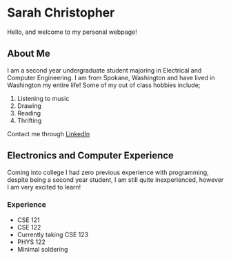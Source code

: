 # Sarah Christopher
Hello, and welcome to my personal webpage!

## About Me
I am a second year undergraduate student majoring in Electrical and Computer Engineering. I am from Spokane, Washington and have lived in Washington my entire life!
Some of my out of class hobbies include; 
1. Listening to music 
2. Drawing
3. Reading
4. Thrifting

Contact me through [LinkedIn](https://www.linkedin.com/in/sarah-christopher-4b6443256?lipi=urn%3Ali%3Apage%3Ad_flagship3_profile_view_base_contact_details%3ByvAglb0GTT6ZPOv7x%2FVIiw%3D%3D)

## Electronics and Computer Experience
Coming into college I had zero previous experience with programming, despite being a second year student, I am still quite inexperienced, however I am very excited to learn!
### Experience
- CSE 121
- CSE 122
- Currently taking CSE 123
- PHYS 122
- Minimal soldering


